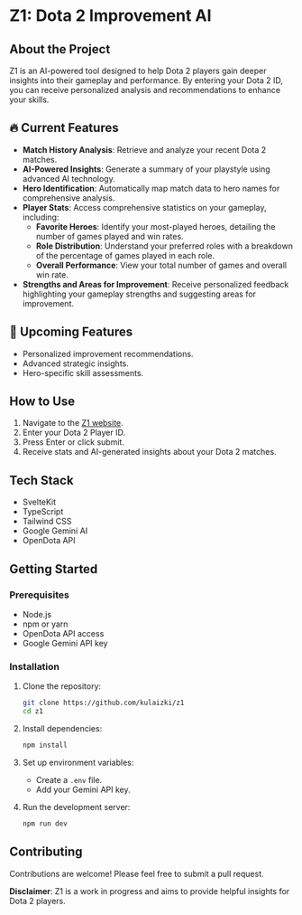 # Z1: Dota 2 Improvement AI

## About the Project

Z1 is an AI-powered tool designed to help Dota 2 players gain deeper insights into their gameplay and performance. By entering your Dota 2 ID, you can receive personalized analysis and recommendations to enhance your skills.

## 🔥 Current Features

- **Match History Analysis**: Retrieve and analyze your recent Dota 2 matches.
- **AI-Powered Insights**: Generate a summary of your playstyle using advanced AI technology.
- **Hero Identification**: Automatically map match data to hero names for comprehensive analysis.
- **Player Stats**: Access comprehensive statistics on your gameplay, including:
  - **Favorite Heroes**: Identify your most-played heroes, detailing the number of games played and win rates.
  - **Role Distribution**: Understand your preferred roles with a breakdown of the percentage of games played in each role.
  - **Overall Performance**: View your total number of games and overall win rate.
- **Strengths and Areas for Improvement**: Receive personalized feedback highlighting your gameplay strengths and suggesting areas for improvement.

## 🚀 Upcoming Features

- Personalized improvement recommendations.
- Advanced strategic insights.
- Hero-specific skill assessments.

## How to Use

1. Navigate to the [Z1 website](https://z1-dota.vercel.app/).
2. Enter your Dota 2 Player ID.
3. Press Enter or click submit.
4. Receive stats and AI-generated insights about your Dota 2 matches.

## Tech Stack

- SvelteKit
- TypeScript
- Tailwind CSS
- Google Gemini AI
- OpenDota API

## Getting Started

### Prerequisites

- Node.js
- npm or yarn
- OpenDota API access
- Google Gemini API key

### Installation

1. Clone the repository:

    ```bash
    git clone https://github.com/kulaizki/z1
    cd z1
    ```

2. Install dependencies:

    ```bash
    npm install
    ```

3. Set up environment variables:
   - Create a `.env` file.
   - Add your Gemini API key.

4. Run the development server:

    ```bash
    npm run dev
    ```

## Contributing

Contributions are welcome! Please feel free to submit a pull request.

**Disclaimer**: Z1 is a work in progress and aims to provide helpful insights for Dota 2 players.